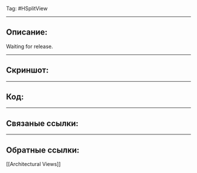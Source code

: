 Tag: #HSplitView 

---
## Описание:
Waiting for release.

---
## Скриншот:


---
## Код:


---
## Связаные ссылки:


---
## Обратные ссылки:
[[Architectural Views]]